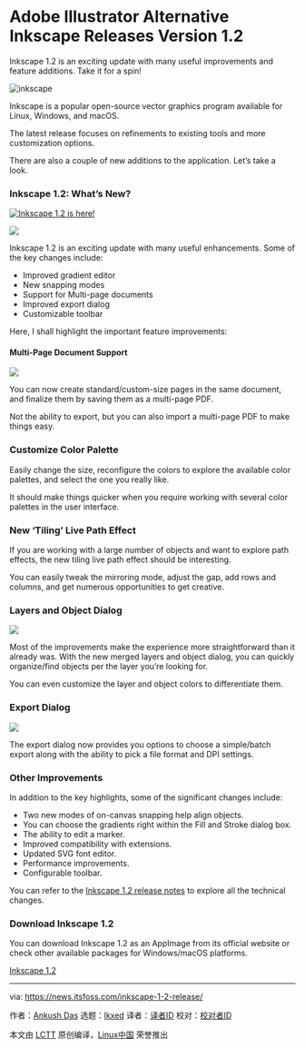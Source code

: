 [#]: subject: "Adobe Illustrator Alternative Inkscape Releases Version 1.2"
[#]: via: "https://news.itsfoss.com/inkscape-1-2-release/"
[#]: author: "Ankush Das https://news.itsfoss.com/author/ankush/"
[#]: collector: "lkxed"
[#]: translator: " "
[#]: reviewer: " "
[#]: publisher: " "
[#]: url: " "

Adobe Illustrator Alternative Inkscape Releases Version 1.2
======
Inkscape 1.2 is an exciting update with many useful improvements and feature additions. Take it for a spin!

![inkscape][1]

Inkscape is a popular open-source vector graphics program available for Linux, Windows, and macOS.

The latest release focuses on refinements to existing tools and more customization options.

There are also a couple of new additions to the application. Let’s take a look.

### Inkscape 1.2: What’s New?

[<img src="https://i.ytimg.com/vi/1U4hVbvRr_g/hqdefault.jpg" alt="Inkscape 1.2 is here!">][2]

![][3]

Inkscape 1.2 is an exciting update with many useful enhancements. Some of the key changes include:

* Improved gradient editor
* New snapping modes
* Support for Multi-page documents
* Improved export dialog
* Customizable toolbar

Here, I shall highlight the important feature improvements:

#### Multi-Page Document Support

![][4]

You can now create standard/custom-size pages in the same document, and finalize them by saving them as a multi-page PDF.

Not the ability to export, but you can also import a multi-page PDF to make things easy.

### Customize Color Palette

Easily change the size, reconfigure the colors to explore the available color palettes, and select the one you really like.

It should make things quicker when you require working with several color palettes in the user interface.

### New ‘Tiling’ Live Path Effect

If you are working with a large number of objects and want to explore path effects, the new tiling live path effect should be interesting.

You can easily tweak the mirroring mode, adjust the gap, add rows and columns, and get numerous opportunities to get creative.

### Layers and Object Dialog

![][5]

Most of the improvements make the experience more straightforward than it already was. With the new merged layers and object dialog, you can quickly organize/find objects per the layer you’re looking for.

You can even customize the layer and object colors to differentiate them.

### Export Dialog

![][6]

The export dialog now provides you options to choose a simple/batch export along with the ability to pick a file format and DPI settings.

### Other Improvements

In addition to the key highlights, some of the significant changes include:

* Two new modes of on-canvas snapping help align objects.
* You can choose the gradients right within the Fill and Stroke dialog box.
* The ability to edit a marker.
* Improved compatibility with extensions.
* Updated SVG font editor.
* Performance improvements.
* Configurable toolbar.

You can refer to the [Inkscape 1.2 release notes][7] to explore all the technical changes.

### Download Inkscape 1.2

You can download Inkscape 1.2 as an AppImage from its official website or check other available packages for Windows/macOS platforms.

[Inkscape 1.2][8]

--------------------------------------------------------------------------------

via: https://news.itsfoss.com/inkscape-1-2-release/

作者：[Ankush Das][a]
选题：[lkxed][b]
译者：[译者ID](https://github.com/译者ID)
校对：[校对者ID](https://github.com/校对者ID)

本文由 [LCTT](https://github.com/LCTT/TranslateProject) 原创编译，[Linux中国](https://linux.cn/) 荣誉推出

[a]: https://news.itsfoss.com/author/ankush/
[b]: https://github.com/lkxed
[1]: https://news.itsfoss.com/wp-content/uploads/2022/05/inkscape-1-2.jpg
[2]: https://youtu.be/1U4hVbvRr_g
[3]: https://youtu.be/1U4hVbvRr_g
[4]: https://news.itsfoss.com/wp-content/uploads/2022/05/inkscape-1-2-multi-document.jpg
[5]: https://news.itsfoss.com/wp-content/uploads/2022/05/inkscape-1-2layers-objects-1024x593.jpg
[6]: https://news.itsfoss.com/wp-content/uploads/2022/05/inkscape1-2-export-1024x688.jpg
[7]: https://media.inkscape.org/media/doc/release_notes/1.2/Inkscape_1.2.html
[8]: https://inkscape.org/release/inkscape-1.2/
